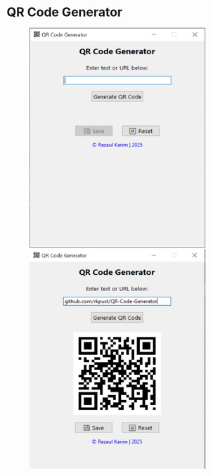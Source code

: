 # QR Code Generator
<div align="center">
  <img height="500" width="400" src="https://github.com/rkpust/QR-Code-Generator/blob/master/QR%20Code%20Generator%20UI%201.jpg"/>
  <img height="500" width="400" src="https://github.com/rkpust/QR-Code-Generator/blob/master/QR%20Code%20Generator%20UI%202.jpg"/>
</div>
